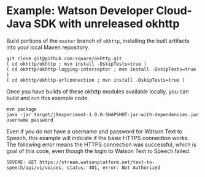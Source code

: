 # Example: Watson Developer Cloud-Java SDK with unreleased okhttp

Build portions of the `master` branch of `okhttp`,
installing the built artifacts into your local Maven repository.

    git clone git@github.com:square/okhttp.git
    ( cd okhttp/okhttp ; mvn install -DskipTests=true )
    ( cd okhttp/okhttp-logging-interceptor ; mvn install -DskipTests=true )
    ( cd okhttp/okhttp-urlconnection ; mvn install -DskipTests=true )

Once you have builds of these okhttp modules available locally,
you can build and run this example code.

    mvn package
    java -jar target/j9experiment-1.0.0-SNAPSHOT-jar-with-dependencies.jar username password

Even if you do not have a username and password for Watson Text to
Speech, this example will indicate if the basic HTTPS connection
works. The following error means the HTTPS connection was successful,
which is goal of this code, even though the login to Watson Text to
Speech failed.

    SEVERE: GET https://stream.watsonplatform.net/text-to-speech/api/v1/voices, status: 401, error: Not Authorized
